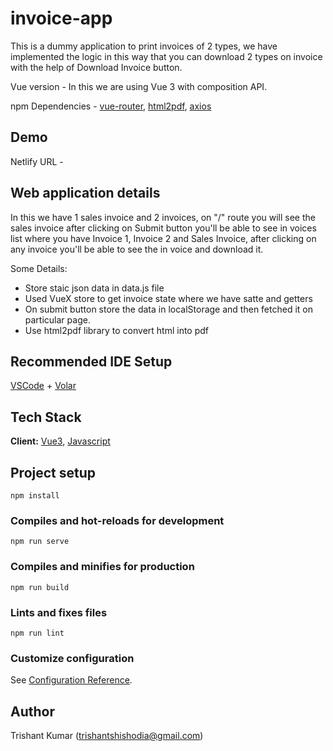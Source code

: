 # invoice-app

This is a dummy application to print invoices of 2 types, we have implemented the logic in this way that you can download
2 types on invoice with the help of Download Invoice button.

Vue version - In this we are using Vue 3 with composition API.

npm Dependencies - [vue-router](https://v3.router.vuejs.org/guide/),
[html2pdf](https://www.npmjs.com/package/html2pdf.js/v/0.9.0), [axios](https://www.npmjs.com/package/axios)

## Demo
Netlify URL - []()

## Web application details
In this we have 1 sales invoice and 2 invoices, on "/" route you will see the sales invoice after clicking on Submit button
you'll be able to see in voices list where you have Invoice 1, Invoice 2 and Sales Invoice, after clicking on any invoice
you'll be able to see the in voice and download it.

Some Details:
- Store staic json data in data.js file
- Used VueX store to get invoice state where we have satte and getters
- On submit button store the data in localStorage and then fetched it on particular page.
- Use html2pdf library to convert html into pdf

## Recommended IDE Setup

[VSCode](https://code.visualstudio.com/) + [Volar](https://marketplace.visualstudio.com/items?itemName=Vue.volar)

## Tech Stack

**Client:** [Vue3](https://vuejs.org/), [Javascript](https://www.javascript.com/)

## Project setup
```
npm install
```

### Compiles and hot-reloads for development
```
npm run serve
```

### Compiles and minifies for production
```
npm run build
```

### Lints and fixes files
```
npm run lint
```

### Customize configuration
See [Configuration Reference](https://cli.vuejs.org/config/).

## Author
Trishant Kumar (trishantshishodia@gmail.com)
